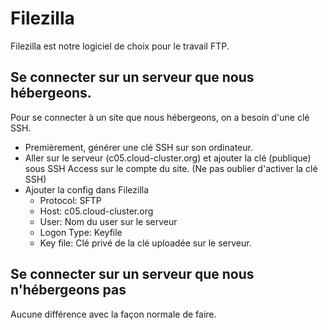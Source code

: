 # Filezilla

Filezilla est notre logiciel de choix pour le travail FTP.

## Se connecter sur un serveur que nous hébergeons.

Pour se connecter à un site que nous hébergeons, on a besoin d'une clé SSH.

- Premièrement, générer une clé SSH sur son ordinateur.
- Aller sur le serveur (c05.cloud-cluster.org) et ajouter la clé (publique) sous SSH Access sur le compte du site. (Ne pas oublier d'activer la clé SSH)
- Ajouter la config dans Filezilla
  - Protocol: SFTP
  - Host: c05.cloud-cluster.org
  - User: Nom du user sur le serveur
  - Logon Type: Keyfile
  - Key file: Clé privé de la clé uploadée sur le serveur.

## Se connecter sur un serveur que nous n'hébergeons pas

Aucune différence avec la façon normale de faire.